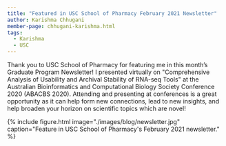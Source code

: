 ```yaml
---
title: "Featured in USC School of Pharmacy February 2021 Newsletter"
author: Karishma Chhugani
member-page: chhugani-karishma.html
tags:
  - Karishma
  - USC
---
```


Thank you to USC School of Pharmacy for featuring me in this month’s Graduate Program Newsletter! I presented virtually on "Comprehensive Analysis of Usability and Archival Stability of RNA-seq Tools" at the Australian Bioinformatics and Computational Biology Society Conference 2020 (ABACBS 2020). Attending and presenting at conferences is a great opportunity as it can help form new connections, lead to new insights, and help broaden your horizon on scientific topics which are novel!

{% include figure.html image="./images/blog/newsletter.jpg" caption="Feature in USC School of Pharmacy's February 2021 newsletter." %} 
